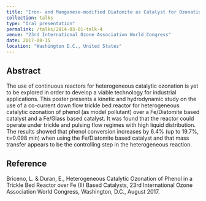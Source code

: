 ```yaml
---
title: "Iron- and Manganese-modified Diatomite as Catalyst for Ozonation of Wastewater"
collection: talks
type: "Oral presentation"
permalink: /talks/2014-03-01-talk-4
venue: "23rd International Ozone Association World Congress"
date: 2017-08-15
location: "Washington D.C., United States"
---
```


Abstract
--------
The use of continuous reactors for heterogeneous catalytic ozonation is yet to be explored in order to develop a viable technology for industrial applications. This poster presents a kinetic and hydrodynamic study on the use of a co-current down flow trickle bed reactor for heterogeneous catalytic ozonation of phenol (as model pollutant) over a Fe/Diatomite based catalyst and a Fe/Glass based catalyst. It was found that the reactor could operate under trickle and pulsing flow regimes with high liquid distribution. The results showed that phenol conversion increases by 6.4% (up to 19.7%, τ=0.098 min) when using the Fe/Diatomite based catalyst and that mass transfer appears to be the controlling step in the heterogeneous reaction.

Reference
---------
Briceno, L. & Duran, E., Heterogeneous Catalytic Ozonation of Phenol in a Trickle Bed Reactor over Fe (II) Based Catalysts, 23rd International Ozone Association World Congress, Washington, D.C., August 2017.


